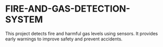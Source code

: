 # FIRE-AND-GAS-DETECTION-SYSTEM
This project detects fire and harmful gas levels using sensors.
It provides early warnings to improve safety and prevent accidents.
